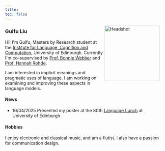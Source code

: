 ```yaml
---
title: 
toc: false
---
```

<img align="right" src="/images/headshot.png" alt="Headshot" width="180"/>

### Guifu Liu

Hi! I'm Guifu, Masters by Research student at the [Institute for Language, Cognition and Computation](https://informatics.ed.ac.uk/ilcc), University of Edinburgh. Currently I'm co-supervised by [Prof. Bonnie Webber](https://homepages.inf.ed.ac.uk/bonnie/) and [Prof. Hannah Rohde](http://www.lel.ed.ac.uk/~hrohde/). 


I am interested in implicit meanings and pragmatic uses of language. I am working on examining and improving these aspects in language models.


#### News

- 16/04/2025   Presented my poster at the 80th [Language Lunch](https://blogs.ed.ac.uk/languagelunch/) at University of Edinburgh


#### Hobbies
I enjoy electronic and classical music, and am a flutist. I also have a passion for communication design.
